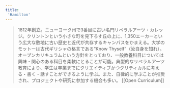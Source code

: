 ```yaml
---
title:
 'Hamilton'
---
```


> 1812年創立。ニューヨーク州で3番目に古い名門リベラルアーツ・カレッジ。クリントンという小さな町を見下ろす丘の上に、1,350エーカーという広大な敷地に古い歴史と近代が共存するキャンパスをかまえる。大学のモットーは古代ギリシャの格言である“Know Thyself”（汝自身を知れ）。オープンカリキュラムという方針をとっており、一般教養科目については興味・関心のある科目を柔軟にとることが可能。典型的なリベラルアーツ教育により、学生は卒業までにクリエイティブかつクリティカルに考える・書く・話すことができるように学ぶ。また、自律的に学ぶことが推奨され、プロジェクトや研究に参加する機会も多い。
[[Open Curriculum]]
